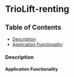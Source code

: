 # TrioLift-renting

## Table of Contents
* [Description](#description)
* [Application Functionality](#application-functionality)

### Description



#### Application Functionality






